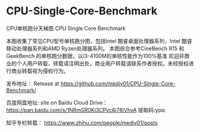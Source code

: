 # CPU-Single-Core-Benchmark
CPU单核跑分天梯图
CPU Single Core Benchmark

本图收集了常见CPU型号单核跑分图，包括Intel 酷睿桌面处理器系列，Intel 酷睿移动处理器系列和AMD Ryzen处理器系列。
本图综合参考CineBench R15 和 GeekBench 的单核跑分数据，以i3-4100M的单核性能作为100%基准
欢迎非商业的个人用户转载，转载请注明出处，商业用户转载请联系作者授权。未经授权进行商业转载视为侵权行为。


发布地址：
Release at 
https://github.com/mediv01/CPU-Single-Core-Benchmark/

百度网盘地址:
site on Baidu Cloud Drive：
https://pan.baidu.com/s/1NRmSR0Ki3CPvc6j78iVhyA    提取码:ypic 

知乎专栏转载：
https://www.zhihu.com/people/mediv01/posts

